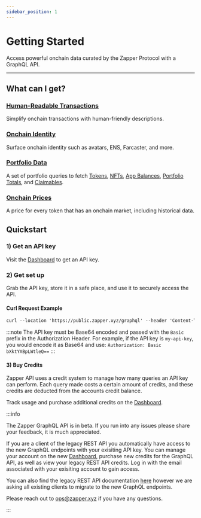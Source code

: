 ```yaml
---
sidebar_position: 1
---
```


# Getting Started

Access powerful onchain data curated by the Zapper Protocol with a GraphQL API.

---

## What can I get?

### [Human-Readable Transactions](/docs/api-intro/human-readable-transactions)

Simplify onchain transactions with human-friendly descriptions.

### [Onchain Identity](/docs/api-intro/onchain-identity)

Surface onchain identity such as avatars, ENS, Farcaster, and more.

### [Portfolio Data](/docs/api-intro/portfolio/claimables)

A set of portfolio queries to fetch [Tokens](/docs/api-intro/portfolio/token-balances), [NFTs](/docs/api-intro/portfolio/nft-balances), [App Balances](/docs/api-intro/portfolio/app-balances), [Portfolio Totals](/docs/api-intro/portfolio/portfolio-totals), and [Claimables](/docs/api-intro/portfolio/claimables).

### [Onchain Prices](/docs/api-intro/onchain-prices)

A price for every token that has an onchain market, including historical data.

## Quickstart

### 1) Get an API key

Visit the [Dashboard](/dashboard) to get an API key.

### 2) Get set up

Grab the API key, store it in a safe place, and use it to securely access the API.

#### Curl Request Example

```graphql
curl --location 'https://public.zapper.xyz/graphql' --header 'Content-Type: application/json' --header 'Authorization: YOUR_API_KEY_ENCODED --data '{"query":"query providerPorfolioQuery($addresses: [Address!]!, $networks: [Network!]!, $withOverrides: Boolean) { portfolio(addresses: $addresses, networks: $networks, withOverrides: $withOverrides) { tokenBalances { address network token { balance balanceUSD balanceRaw baseToken { name label symbol address } } } appBalances { address network updatedAt balanceUSD appName } nftBalances { balanceUSD network } } }","variables":{"addresses":["0x3d280fde2ddb59323c891cf30995e1862510342f","0x6f6e75fb472ee39d847d825cc7c9a613e227e261"],"networks":["BASE_MAINNET","ETHEREUM_MAINNET"]}}'
```

:::note
The API key must be Base64 encoded and passed with the `Basic` prefix in the Authorization Header. For example, if the API key is `my-api-key`, you would encode it as Base64 and use: `Authorization: Basic bXktYXBpLWtleQ==`
:::


#### 3) Buy Credits

Zapper API uses a credit system to manage how many queries an API key can perform. Each query made costs a certain amount of credits, and these credits are deducted from the accounts credit balance.

Track usage and purchase additional credits on the [Dashboard](/dashboard).

:::info

The Zapper GraphQL API is in beta. If you run into any issues please share your feedback, it is much appreciated. 

If you are a client of the legacy REST API you automatically have access to the new GraphQL endpoints with your exisiting API key. You can manage your account on the new [Dashboard](/dashboard), purchase new credits for the GraphQL API, as well as view your legacy REST API credits. Log in with the email associated with your exisiting account to gain access.

You can also find the legacy REST API documentation [here](https://studio.zapper.xyz/docs/apis/getting-started) however we are asking all existing clients to migrate to the new GraphQL endpoints.

Please reach out to ops@zapper.xyz if you have any questions.

:::